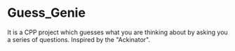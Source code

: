 # Guess_Genie

It is a CPP project which guesses what you are thinking about by asking you a series of questions. Inspired by the "Ackinator".
